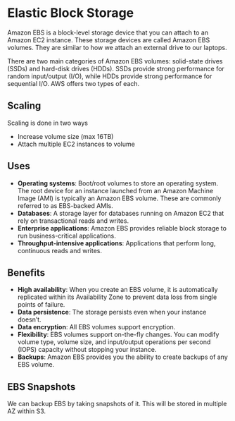 # Elastic Block Storage

Amazon EBS is a block-level storage device that you can attach to an Amazon EC2 instance. These storage devices are called Amazon EBS volumes. They are similar to how we attach an external drive to our laptops.

There are two main categories of Amazon EBS volumes: solid-state drives (SSDs) and hard-disk drives (HDDs). SSDs provide strong performance for random input/output (I/O), while HDDs provide strong performance for sequential I/O. AWS offers two types of each.

## Scaling

Scaling is done in two ways
 * Increase volume size (max 16TB)
 * Attach multiple EC2 instances to volume

## Uses

 * **Operating systems**: Boot/root volumes to store an operating system. The root device for an instance launched from an Amazon Machine Image (AMI) is typically an Amazon EBS volume. These are commonly referred to as EBS-backed AMIs. 
 * **Databases**: A storage layer for databases running on Amazon EC2 that rely on transactional reads and writes.
 * **Enterprise applications**: Amazon EBS provides reliable block storage to run business-critical applications.
 * **Throughput-intensive applications**: Applications that perform long, continuous reads and writes.

## Benefits

 * **High availability**: When you create an EBS volume, it is automatically replicated within its Availability Zone to prevent data loss from single points of failure.
 * **Data persistence**: The storage persists even when your instance doesn’t.
 * **Data encryption**: All EBS volumes support encryption.
 * **Flexibility**: EBS volumes support on-the-fly changes. You can modify volume type, volume size, and input/output operations per second (IOPS) capacity without stopping your instance.
 * **Backups**: Amazon EBS provides you the ability to create backups of any EBS volume.

## EBS Snapshots

We can backup EBS by taking snapshots of it. This will be stored in multiple AZ within S3.